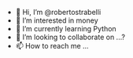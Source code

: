 - 👋 Hi, I’m @robertostrabelli
- 👀 I’m interested in money
- 🌱 I’m currently learning Python
- 💞️ I’m looking to collaborate on ...?
- 📫 How to reach me ...

<!---
robertostrabelli/robertostrabelli is a ✨ special ✨ repository because its `README.md` (this file) appears on your GitHub profile.
You can click the Preview link to take a look at your changes.
--->

